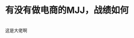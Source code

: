 # 有没有做电商的MJJ，战绩如何


<br />
这是大佬啊<img src="static/image/smiley/default/lol.gif" smilieid="12" border="0" alt="" />
